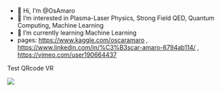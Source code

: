 - 👋 Hi, I’m @OsAmaro
- 👀 I’m interested in Plasma-Laser Physics, Strong Field QED, Quantum Computing, Machine Learning
- 🌱 I’m currently learning Machine Learning
- pages: https://www.kaggle.com/oscaramaro , https://www.linkedin.com/in/%C3%B3scar-amaro-6794ab114/ , https://vimeo.com/user190664437

<!---
OsAmaro/OsAmaro is a ✨ special ✨ repository because its `README.md` (this file) appears on your GitHub profile.
You can click the Preview link to take a look at your changes.
--->

Test QRcode VR

<a href="www.qr-code-generator.com/" border="0" style="cursor:default" rel="nofollow"></a><img src="https://chart.googleapis.com/chart?cht=qr&chl=https%3A%2F%2Fosamaro.github.io%2FELIvirtualbeamlinePetrValentaData%2F&chs=180x180&choe=UTF-8&chld=L|2">
